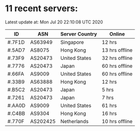 # 11 recent servers:

Latest update at: Mon Jul 20 22:10:08 UTC 2020

| ID | ASN | Server Country | Online |
| -- | --- | -------------- | ------ |
| #.7F1D | AS63949 | Singapore | 12 hrs |
| #.5AD7 | AS8075 | Hong Kong | 13 hrs offline |
| #.73F9 | AS20473 | United States | 32 hrs offline |
| #.7776 | AS20473 | Japan | 60 hrs offline |
| #.66FA | AS9009 | United States | 60 hrs offline |
| #.33B9 | AS63888 | Hong Kong | 12 hrs |
| #.B5C2 | AS20473 | Japan | 5 hrs |
| #.7261 | AS20473 | Japan | 7 hrs |
| #.AA0D | AS9009 | United States | 61 hrs |
| #.C4BB | AS9304 | Hong Kong | 16 hrs |
| #.770F | AS202425 | Netherlands | 10 hrs offline |

